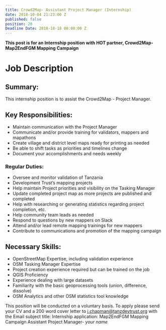 ```yaml
---
title: Crowd2Map- Assistant Project Manager (Internship)
date: 2018-10-04 21:23:00 Z
published: false
position: 20
Deadline Date: 2018-10-18 00:00:00 Z
---
```


**This post is for an Internship position with HOT partner, Crowd2Map- Map2EndFGM Mapping Campaign**

# Job Description

## Summary:
This internship position is to assist the Crowd2Map - Project Manager. 

## Key Responsibilities:
* Maintain communication with the Project Manager
* Communicate and/or provide training for validators, mappers and mapathons
* Create village and district level maps ready for printing as needed
* Be able to shift tasks as priorities and timelines change
* Document your accomplishments and needs weekly

### Regular Duties:
* Oversee and monitor validation of Tanzania 
* Development Trust’s mapping projects
* Help maintain Project priorities and visibility on the Tasking Manager
* Update completed project map  as more projects are published and completed
* Help with researching or generating statistics regarding project completion, etc.
* Help community team leads as needed
* Respond to questions by new mappers on Slack
* Attend and/or lead remote mapping trainings for new mappers
* Contribute to communications and promotion of the mapping campaign 

## Necessary Skills:
* OpenStreetMap Expertise, including validation experience
* OSM Tasking Manager Expertise
* Project creation experience required but can be trained on the job
* QGIS Proficiency
* Experience dealing with large datasets
* Familiarity with the basic geoprocessing tools (union, difference, dissolve)
* OSM Analytics and other OSM statistics tool knowledge

This position will be conducted on a voluntary basis. To apply please send your CV and a 200 word cover letter to j.chapman@tanzdevtrust.org with the Email subject title: Internship application: Map2EndFGM Mapping Campaign Assistant Project Manager- *your name*
